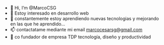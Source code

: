 - 👋 Hi, I’m @MarcoCSG
- 👀 Estoy interesado en desarrollo web
- 🌱 constantemente estoy aprendiendo nuevas tecnologias y mejorando en las que he aprendido...
- 📫 contactatame mediante mi email marcocesarsg@gmail.com
- 🦖 co fundador de empresa TDP tecnología, diseño y productividad

<!---
MarcoCSG/MarcoCSG is a ✨ special ✨ repository because its `README.md` (this file) appears on your GitHub profile.
You can click the Preview link to take a look at your changes.
--->
